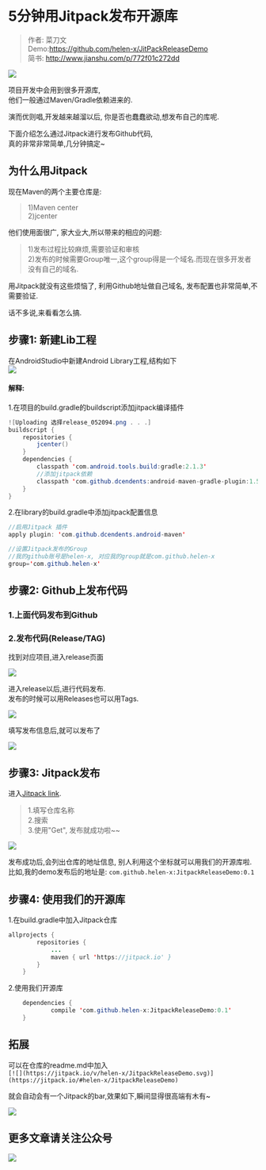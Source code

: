 # 5分钟用Jitpack发布开源库   

>作者: 菜刀文   
>Demo:https://github.com/helen-x/JitPackReleaseDemo  
>简书: http://www.jianshu.com/p/772f01c272dd   

 
[![](https://jitpack.io/v/helen-x/JitpackReleaseDemo.svg)](https://jitpack.io/#helen-x/JitpackReleaseDemo)
 
项目开发中会用到很多开源库,  
他们一般通过Maven/Gradle依赖进来的.   



演而优则唱,开发越来越溜以后, 你是否也蠢蠢欲动,想发布自己的库呢.   

下面介绍怎么通过Jitpack进行发布Github代码,  
真的非常非常简单,几分钟搞定~  


## 为什么用Jitpack

现在Maven的两个主要仓库是:  
>1)Maven center   
2)jcenter       

他们使用面很广, 家大业大,所以带来的相应的问题:  
>1)发布过程比较麻烦,需要验证和审核  
2)发布的时候需要Group唯一,这个group得是一个域名.而现在很多开发者没有自己的域名.   


用Jitpack就没有这些烦恼了, 利用Github地址做自己域名, 发布配置也非常简单,不需要验证.  

话不多说,来看看怎么搞.   


## 步骤1: 新建Lib工程     

在AndroidStudio中新建Android Library工程,结构如下   
![](http://upload-images.jianshu.io/upload_images/4048192-755470ecd25ab04a.png?imageMogr2/auto-orient/strip%7CimageView2/2/w/1240)

#### 解释:  
1.在项目的build.gradle的buildscript添加jitpack编译插件    

```java   
![Uploading 选择release_052094.png . . .]
buildscript {
    repositories {
        jcenter()
    }
    dependencies {
        classpath 'com.android.tools.build:gradle:2.1.3'
        //添加jitpack依赖
        classpath 'com.github.dcendents:android-maven-gradle-plugin:1.5'
    }
}
```  

2.在library的build.gradle中添加jitpack配置信息  

```java   
//启用Jitpack 插件
apply plugin: 'com.github.dcendents.android-maven'

//设置Jitpack发布的Group
//我的github账号是helen-x, 对应我的group就是com.github.helen-x
group='com.github.helen-x'

```   


## 步骤2: Github上发布代码      
### 1.上面代码发布到Github   
### 2.发布代码(Release/TAG)    
 找到对应项目,进入release页面 
 

![](http://upload-images.jianshu.io/upload_images/4048192-97d738c667e41eaa.png?imageMogr2/auto-orient/strip%7CimageView2/2/w/1240)


 进入release以后,进行代码发布.  
发布的时候可以用Releases也可以用Tags.   


![](http://upload-images.jianshu.io/upload_images/4048192-1896d6c6c531bfed.png?imageMogr2/auto-orient/strip%7CimageView2/2/w/1240)

填写发布信息后,就可以发布了  


![](http://upload-images.jianshu.io/upload_images/4048192-38f812569de24fd6.png?imageMogr2/auto-orient/strip%7CimageView2/2/w/1240)

## 步骤3: Jitpack发布   

进入[Jitpack link](https://jitpack.io/).   
>1.填写仓库名称   
>2.搜索  
>3.使用"Get", 发布就成功啦~~


![](http://upload-images.jianshu.io/upload_images/4048192-4e9734e3520ba9f6.png?imageMogr2/auto-orient/strip%7CimageView2/2/w/1240)


发布成功后,会列出仓库的地址信息, 别人利用这个坐标就可以用我们的开源库啦.  
比如,我的demo发布后的地址是: `com.github.helen-x:JitpackReleaseDemo:0.1`

## 步骤4: 使用我们的开源库
 1.在build.gradle中加入Jitpack仓库

```java   
allprojects {
		repositories {
			...
			maven { url 'https://jitpack.io' }
		}
	}
```  

  2.使用我们开源库 
```java    
	dependencies {
	        compile 'com.github.helen-x:JitpackReleaseDemo:0.1'
	}  
```  


## 拓展      
可以在仓库的readme.md中加入  
`[![](https://jitpack.io/v/helen-x/JitpackReleaseDemo.svg)](https://jitpack.io/#helen-x/JitpackReleaseDemo)`

就会自动会有一个Jitpack的bar,效果如下,瞬间显得很高端有木有~

[![](https://jitpack.io/v/helen-x/JitpackReleaseDemo.svg)](https://jitpack.io/#helen-x/JitpackReleaseDemo)   



## 更多文章请关注公众号   

![](http://upload-images.jianshu.io/upload_images/4048192-ece9d6c782f566d8.png?imageMogr2/auto-orient/strip%7CimageView2/2/w/1240)